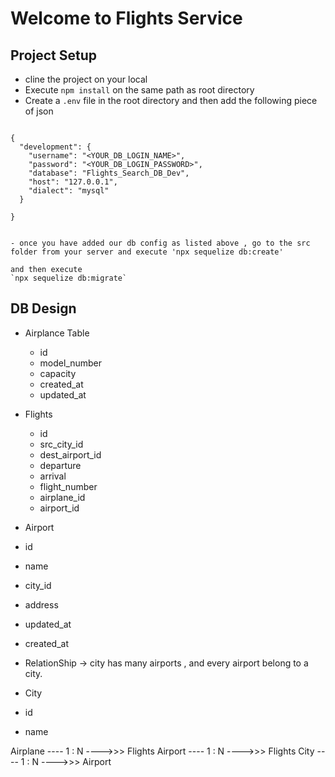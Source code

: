 # Welcome to Flights Service

## Project Setup

- cline the project on your local
- Execute `npm install` on the same path as root directory
- Create a `.env` file in the root directory and then add the following piece of json

```

{
  "development": {
    "username": "<YOUR_DB_LOGIN_NAME>",
    "password": "<YOUR_DB_LOGIN_PASSWORD>",
    "database": "Flights_Search_DB_Dev",
    "host": "127.0.0.1",
    "dialect": "mysql"
  }

}

```

```

- once you have added our db config as listed above , go to the src folder from your server and execute 'npx sequelize db:create'

and then execute
`npx sequelize db:migrate`

```


## DB Design

- Airplance Table

  - id
  - model_number
  - capacity
  - created_at
  - updated_at

- Flights

  - id
  - src_city_id
  - dest_airport_id
  - departure
  - arrival
  - flight_number
  - airplane_id
  - airport_id

- Airport
- id
- name
- city_id
- address
- updated_at
- created_at
- RelationShip -> city has many airports , and every airport belong to a city.

- City
- id
- name

Airplane ---- 1 : N ---->>> Flights
Airport ---- 1 : N ---->>> Flights
City ---- 1 : N ---->>> Airport








